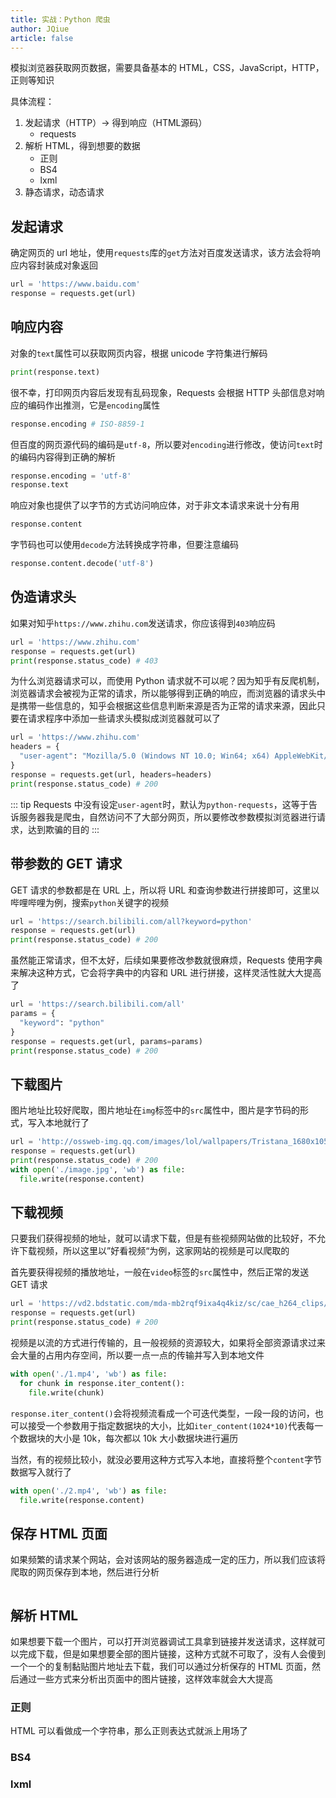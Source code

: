 ```yaml
---
title: 实战：Python 爬虫
author: JQiue
article: false
---
```


模拟浏览器获取网页数据，需要具备基本的 HTML，CSS，JavaScript，HTTP，正则等知识

具体流程：

1. 发起请求（HTTP）-> 得到响应（HTML源码）
   + requests
2. 解析 HTML，得到想要的数据
   + 正则
   + BS4
   + lxml
3. 静态请求，动态请求

## 发起请求

确定网页的 url 地址，使用`requests`库的`get`方法对百度发送请求，该方法会将响应内容封装成对象返回

```python
url = 'https://www.baidu.com'
response = requests.get(url)
```

## 响应内容

对象的`text`属性可以获取网页内容，根据 unicode 字符集进行解码

```python
print(response.text)
```

很不幸，打印网页内容后发现有乱码现象，Requests 会根据 HTTP 头部信息对响应的编码作出推测，它是`encoding`属性

```python
response.encoding # ISO-8859-1
```

但百度的网页源代码的编码是`utf-8`，所以要对`encoding`进行修改，使访问`text`时的编码内容得到正确的解析

```python
response.encoding = 'utf-8'
response.text
```

响应对象也提供了以字节的方式访问响应体，对于非文本请求来说十分有用

```python
response.content
```

字节码也可以使用`decode`方法转换成字符串，但要注意编码

```python
response.content.decode('utf-8')
```

## 伪造请求头

如果对知乎`https://www.zhihu.com`发送请求，你应该得到`403`响应码

```python
url = 'https://www.zhihu.com'
response = requests.get(url)
print(response.status_code) # 403
```

为什么浏览器请求可以，而使用 Python 请求就不可以呢？因为知乎有反爬机制，浏览器请求会被视为正常的请求，所以能够得到正确的响应，而浏览器的请求头中是携带一些信息的，知乎会根据这些信息判断来源是否为正常的请求来源，因此只要在请求程序中添加一些请求头模拟成浏览器就可以了

```python
url = 'https://www.zhihu.com'
headers = {
  "user-agent": "Mozilla/5.0 (Windows NT 10.0; Win64; x64) AppleWebKit/537.36 (KHTML, like Gecko) Chrome/90.0.4430.93 Safari/537.36"
}
response = requests.get(url, headers=headers)
print(response.status_code) # 200
```

::: tip
Requests 中没有设定`user-agent`时，默认为`python-requests`，这等于告诉服务器我是爬虫，自然访问不了大部分网页，所以要修改参数模拟浏览器进行请求，达到欺骗的目的
:::

## 带参数的 GET 请求

GET 请求的参数都是在 URL 上，所以将 URL 和查询参数进行拼接即可，这里以哔哩哔哩为例，搜索`python`关键字的视频

```python
url = 'https://search.bilibili.com/all?keyword=python'
response = requests.get(url)
print(response.status_code) # 200
```

虽然能正常请求，但不太好，后续如果要修改参数就很麻烦，Requests 使用字典来解决这种方式，它会将字典中的内容和 URL 进行拼接，这样灵活性就大大提高了

```python
url = 'https://search.bilibili.com/all'
params = {
  "keyword": "python"
}
response = requests.get(url, params=params)
print(response.status_code) # 200
```

## 下载图片

图片地址比较好爬取，图片地址在`img`标签中的`src`属性中，图片是字节码的形式，写入本地就行了

```python
url = 'http://ossweb-img.qq.com/images/lol/wallpapers/Tristana_1680x1050.jpg'
response = requests.get(url)
print(response.status_code) # 200
with open('./image.jpg', 'wb') as file:
  file.write(response.content)
```

## 下载视频

只要我们获得视频的地址，就可以请求下载，但是有些视频网站做的比较好，不允许下载视频，所以这里以”好看视频“为例，这家网站的视频是可以爬取的

首先要获得视频的播放地址，一般在`video`标签的`src`属性中，然后正常的发送 GET 请求

```python
url = 'https://vd2.bdstatic.com/mda-mb2rqf9ixa4q4kiz/sc/cae_h264_clips/1612567054/mda-mb2rqf9ixa4q4kiz.mp4?auth_key=1620119921-0-0-b6d4f3f9e2959c0d2e4de86959fa2cd9&bcevod_channel=searchbox_feed&pd=1&pt=3&abtest=3000165_1'
response = requests.get(url)
print(response.status_code) # 200
```

视频是以流的方式进行传输的，且一般视频的资源较大，如果将全部资源请求过来会大量的占用内存空间，所以要一点一点的传输并写入到本地文件

```python
with open('./1.mp4', 'wb') as file:
  for chunk in response.iter_content():
    file.write(chunk)
```

`response.iter_content()`会将视频流看成一个可迭代类型，一段一段的访问，也可以接受一个参数用于指定数据块的大小，比如`iter_content(1024*10)`代表每一个数据块的大小是 10k，每次都以 10k 大小数据块进行遍历

当然，有的视频比较小，就没必要用这种方式写入本地，直接将整个`content`字节数据写入就行了

```python
with open('./2.mp4', 'wb') as file:
  file.write(response.content)
```

## 保存 HTML 页面

如果频繁的请求某个网站，会对该网站的服务器造成一定的压力，所以我们应该将爬取的网页保存到本地，然后进行分析

```python

```

## 解析 HTML

如果想要下载一个图片，可以打开浏览器调试工具拿到链接并发送请求，这样就可以完成下载，但是如果想要全部的图片链接，这种方式就不可取了，没有人会傻到一个一个的复制黏贴图片地址去下载，我们可以通过分析保存的 HTML 页面，然后通过一些方式来分析出页面中的图片链接，这样效率就会大大提高

### 正则

HTML 可以看做成一个字符串，那么正则表达式就派上用场了

### BS4

### lxml
